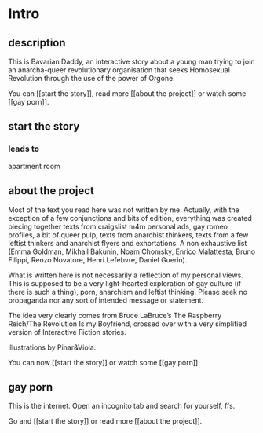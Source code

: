 # Intro

## description
This is Bavarian Daddy, an interactive story about a young man trying to join an anarcha-queer revolutionary organisation that seeks Homosexual Revolution through the use of the power of Orgone.

You can [[start the story]], read more [[about the project]] or watch some [[gay porn]].

## start the story
### leads to
apartment room

## about the project
Most of the text you read here was not written by me. Actually, with the exception of a few conjunctions and bits of edition, everything was created piecing together texts from craigslist m4m personal ads, gay romeo profiles, a bit of queer pulp, texts from anarchist thinkers, texts from a few leftist thinkers and anarchist flyers and exhortations. A non exhaustive list (Emma Goldman, Mikhail Bakunin, Noam Chomsky, Enrico Malattesta, Bruno Filippi, Renzo Novatore, Henri Lefebvre, Daniel Guerin).

What is written here is not necessarily a reflection of my personal views. This is supposed to be a very light-hearted exploration of gay culture (if there is such a thing), porn, anarchism and leftist thinking. Please seek no propaganda nor any sort of intended message or statement. 

The idea very clearly comes from Bruce LaBruce’s The Raspberry Reich/The Revolution Is my Boyfriend, crossed over with a very simplified version of Interactive Fiction stories.

Illustrations by Pinar&Viola.

You can now [[start the story]] or watch some [[gay porn]].

## gay porn
This is the internet. Open an incognito tab and search for yourself, ffs.

Go and [[start the story]] or read more [[about the project]].
